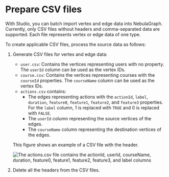 # Prepare CSV files

With Studio, you can batch import vertex and edge data into NebulaGraph. Currently, only CSV files without headers and comma-separated data are supported. Each file represents vertex or edge data of one type.

To create applicable CSV files, process the source data as follows:

1. Generate CSV files for vertex and edge data:

   - `user.csv`: Contains the vertices representing users with no property. The `userId` column can be used as the vertex IDs.
   - `course.csv`: Contains the vertices representing courses with the `courseId` properties. The `courseName` column can be used as the vertex IDs.
   - `actions.csv` contains:
     - The edges representing actions with the `actionId`, `label`, `duration`, `feature0`, `feature1`, `feature2`, and `feature3` properties. For the `label` column, 1 is replaced with `TRUE` and 0 is replaced with `FALSE`.
     - The `userId` column representing the source vertices of the edges.
     - The `courseName` column representing the destination vertices of the edges.

    This figure shows an example of a CSV file with the header.

    ![The actions.csv file contains the actionId, userId, courseName, duration, feature0, feature1, feature2, feature3, and label columns](https://docs-cdn.nebula-graph.com.cn/nebula-studio-docs/st-ug-035.png "actions.csv file with a header")

2. Delete all the headers from the CSV files.
